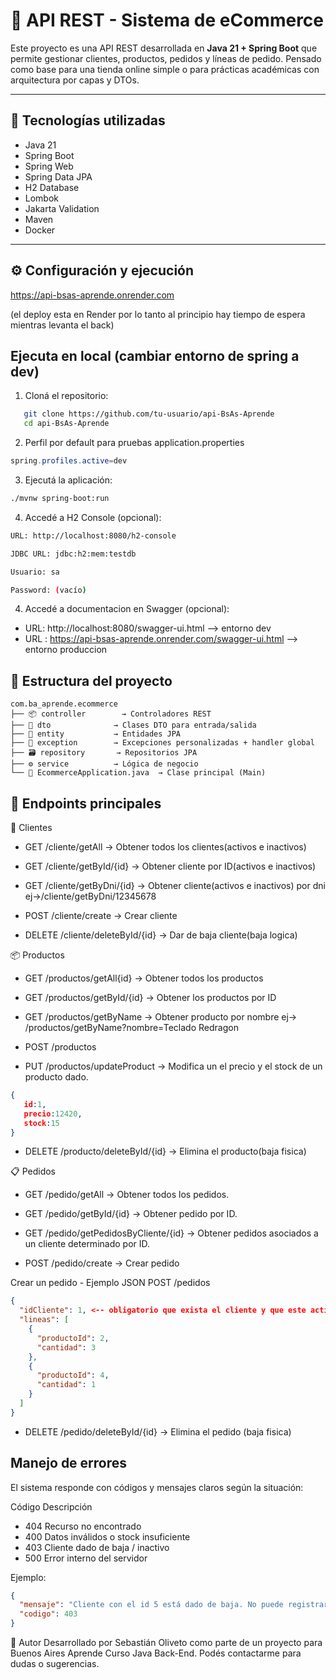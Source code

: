 # 🛒 API REST - Sistema de eCommerce

Este proyecto es una API REST desarrollada en **Java 21 + Spring Boot** que permite gestionar clientes, productos, pedidos y líneas de pedido. Pensado como base para una tienda online simple o para prácticas académicas con arquitectura por capas y DTOs.

---

## 🚀 Tecnologías utilizadas

- Java 21
- Spring Boot
- Spring Web
- Spring Data JPA
- H2 Database
- Lombok
- Jakarta Validation
- Maven
- Docker
---

## ⚙️ Configuración y ejecución
https://api-bsas-aprende.onrender.com 

(el deploy esta en Render por lo tanto al principio hay tiempo de espera mientras levanta el back)

## Ejecuta en local (cambiar entorno de spring a dev)

1. Cloná el repositorio:

```bash
   git clone https://github.com/tu-usuario/api-BsAs-Aprende
   cd api-BsAs-Aprende
```
2. Perfil por default para pruebas
   application.properties
```java
spring.profiles.active=dev
```
3. Ejecutá la aplicación:
```bash
./mvnw spring-boot:run
```
4. Accedé a H2 Console (opcional):

```bash
URL: http://localhost:8080/h2-console

JDBC URL: jdbc:h2:mem:testdb

Usuario: sa

Password: (vacío)
```
4. Accedé a  documentacion en Swagger (opcional):
- URL: http://localhost:8080/swagger-ui.html --> entorno dev
- URL : https://api-bsas-aprende.onrender.com/swagger-ui.html --> entorno produccion

## 🧱 Estructura del proyecto 
```
com.ba_aprende.ecommerce
├── 📦 controller        → Controladores REST
├── 📨 dto              → Clases DTO para entrada/salida
├── 🧬 entity           → Entidades JPA
├── 🚨 exception        → Excepciones personalizadas + handler global
├── 🗃️ repository       → Repositorios JPA
├── ⚙️ service          → Lógica de negocio
└── 🚀 EcommerceApplication.java  → Clase principal (Main)
```
## 🔌 Endpoints principales
🧑 Clientes
- GET /cliente/getAll       → Obtener todos los clientes(activos e inactivos)
- GET /cliente/getById/{id} → Obtener cliente por ID(activos e inactivos)
- GET /cliente/getByDni/{id} → Obtener cliente(activos e inactivos) por dni ej->/cliente/getByDni/12345678


- POST /cliente/create → Crear cliente

- DELETE /cliente/deleteById/{id} → Dar de baja cliente(baja logica)

📦 Productos
- GET /productos/getAll{id} → Obtener todos los productos
- GET /productos/getById/{id} → Obtener los productos por ID
- GET /productos/getByName → Obtener producto por nombre ej→ /productos/getByName?nombre=Teclado Redragon
- POST /productos

- PUT /productos/updateProduct → Modifica un el precio y el stock de un producto dado.
```json
{
   id:1,
   precio:12420,
   stock:15
}
```

- DELETE /producto/deleteById/{id} → Elimina el producto(baja fisica) 

📋 Pedidos

- GET /pedido/getAll → Obtener todos los pedidos.
- GET /pedido/getById/{id} → Obtener pedido por ID.
- GET /pedido/getPedidosByCliente/{id} → Obtener pedidos asociados a un cliente determinado por ID.

- POST /pedido/create → Crear pedido 

Crear un pedido - Ejemplo JSON
POST /pedidos
```json
{
  "idCliente": 1, <-- obligatorio que exista el cliente y que este activo
  "lineas": [
    {
      "productoId": 2,
      "cantidad": 3
    },
    {
      "productoId": 4,
      "cantidad": 1
    }
  ]
}
```
- DELETE /pedido/deleteById/{id} → Elimina el pedido (baja fisica) 


## Manejo de errores
El sistema responde con códigos y mensajes claros según la situación:

Código	Descripción
- 404	Recurso no encontrado
- 400	Datos inválidos o stock insuficiente
- 403	Cliente dado de baja / inactivo
- 500	Error interno del servidor

Ejemplo:

```json
{
  "mensaje": "Cliente con el id 5 está dado de baja. No puede registrar pedidos",
  "codigo": 403
}
```

📝 Autor
Desarrollado por Sebastián Oliveto como parte de un proyecto para Buenos Aires Aprende Curso Java Back-End.
Podés contactarme para dudas o sugerencias.

